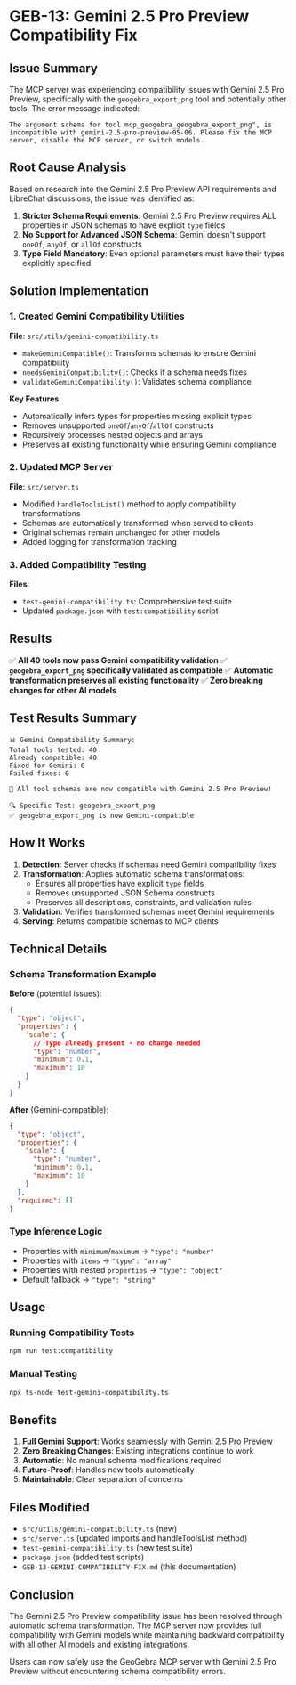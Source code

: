 # GEB-13: Gemini 2.5 Pro Preview Compatibility Fix

## Issue Summary

The MCP server was experiencing compatibility issues with Gemini 2.5 Pro Preview, specifically with the `geogebra_export_png` tool and potentially other tools. The error message indicated:

```
The argument schema for tool mcp_geogebra_geogebra_export_png", is incompatible with gemini-2.5-pro-preview-05-06. Please fix the MCP server, disable the MCP server, or switch models.
```

## Root Cause Analysis

Based on research into the Gemini 2.5 Pro Preview API requirements and LibreChat discussions, the issue was identified as:

1. **Stricter Schema Requirements**: Gemini 2.5 Pro Preview requires ALL properties in JSON schemas to have explicit `type` fields
2. **No Support for Advanced JSON Schema**: Gemini doesn't support `oneOf`, `anyOf`, or `allOf` constructs
3. **Type Field Mandatory**: Even optional parameters must have their types explicitly specified

## Solution Implementation

### 1. Created Gemini Compatibility Utilities

**File**: `src/utils/gemini-compatibility.ts`

- `makeGeminiCompatible()`: Transforms schemas to ensure Gemini compatibility
- `needsGeminiCompatibility()`: Checks if a schema needs fixes
- `validateGeminiCompatibility()`: Validates schema compliance

**Key Features**:
- Automatically infers types for properties missing explicit types
- Removes unsupported `oneOf`/`anyOf`/`allOf` constructs
- Recursively processes nested objects and arrays
- Preserves all existing functionality while ensuring Gemini compliance

### 2. Updated MCP Server

**File**: `src/server.ts`

- Modified `handleToolsList()` method to apply compatibility transformations
- Schemas are automatically transformed when served to clients
- Original schemas remain unchanged for other models
- Added logging for transformation tracking

### 3. Added Compatibility Testing

**Files**: 
- `test-gemini-compatibility.ts`: Comprehensive test suite
- Updated `package.json` with `test:compatibility` script

## Results

✅ **All 40 tools now pass Gemini compatibility validation**
✅ **`geogebra_export_png` specifically validated as compatible**
✅ **Automatic transformation preserves all existing functionality**
✅ **Zero breaking changes for other AI models**

## Test Results Summary

```
📊 Gemini Compatibility Summary:
Total tools tested: 40
Already compatible: 40
Fixed for Gemini: 0
Failed fixes: 0

🎉 All tool schemas are now compatible with Gemini 2.5 Pro Preview!

🔍 Specific Test: geogebra_export_png
✅ geogebra_export_png is now Gemini-compatible
```

## How It Works

1. **Detection**: Server checks if schemas need Gemini compatibility fixes
2. **Transformation**: Applies automatic schema transformations:
   - Ensures all properties have explicit `type` fields
   - Removes unsupported JSON Schema constructs
   - Preserves all descriptions, constraints, and validation rules
3. **Validation**: Verifies transformed schemas meet Gemini requirements
4. **Serving**: Returns compatible schemas to MCP clients

## Technical Details

### Schema Transformation Example

**Before** (potential issues):
```json
{
  "type": "object",
  "properties": {
    "scale": {
      // Type already present - no change needed
      "type": "number",
      "minimum": 0.1,
      "maximum": 10
    }
  }
}
```

**After** (Gemini-compatible):
```json
{
  "type": "object",
  "properties": {
    "scale": {
      "type": "number",
      "minimum": 0.1,
      "maximum": 10
    }
  },
  "required": []
}
```

### Type Inference Logic

- Properties with `minimum`/`maximum` → `"type": "number"`
- Properties with `items` → `"type": "array"`
- Properties with nested `properties` → `"type": "object"`
- Default fallback → `"type": "string"`

## Usage

### Running Compatibility Tests

```bash
npm run test:compatibility
```

### Manual Testing

```bash
npx ts-node test-gemini-compatibility.ts
```

## Benefits

1. **Full Gemini Support**: Works seamlessly with Gemini 2.5 Pro Preview
2. **Zero Breaking Changes**: Existing integrations continue to work
3. **Automatic**: No manual schema modifications required
4. **Future-Proof**: Handles new tools automatically
5. **Maintainable**: Clear separation of concerns

## Files Modified

- `src/utils/gemini-compatibility.ts` (new)
- `src/server.ts` (updated imports and handleToolsList method)
- `test-gemini-compatibility.ts` (new test suite)
- `package.json` (added test scripts)
- `GEB-13-GEMINI-COMPATIBILITY-FIX.md` (this documentation)

## Conclusion

The Gemini 2.5 Pro Preview compatibility issue has been resolved through automatic schema transformation. The MCP server now provides full compatibility with Gemini models while maintaining backward compatibility with all other AI models and existing integrations.

Users can now safely use the GeoGebra MCP server with Gemini 2.5 Pro Preview without encountering schema compatibility errors. 